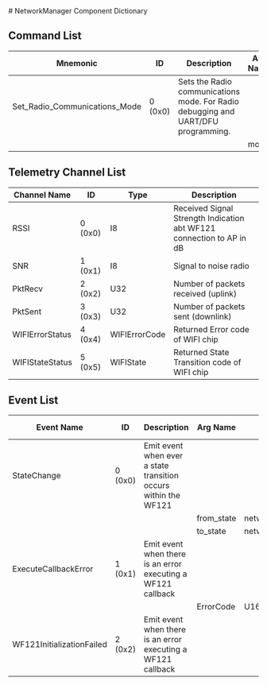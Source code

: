 <title>NetworkManager Component Dictionary</title>
# NetworkManager Component Dictionary


## Command List

|Mnemonic|ID|Description|Arg Name|Arg Type|Comment
|---|---|---|---|---|---|
|Set_Radio_Communications_Mode|0 (0x0)|Sets the Radio communications mode. For Radio debugging and UART/DFU programming.| | |
| | | |mode|nm_radio_communications_mode||

## Telemetry Channel List

|Channel Name|ID|Type|Description|
|---|---|---|---|
|RSSI|0 (0x0)|I8|Received Signal Strength Indication abt WF121 connection to AP in dB|
|SNR|1 (0x1)|I8|Signal to noise radio|
|PktRecv|2 (0x2)|U32|Number of packets received (uplink)|
|PktSent|3 (0x3)|U32|Number of packets sent (downlink)|
|WIFIErrorStatus|4 (0x4)|WIFIErrorCode|Returned Error code of WIFI chip|
|WIFIStateStatus|5 (0x5)|WIFIState|Returned State Transition code of WIFI chip|

## Event List

|Event Name|ID|Description|Arg Name|Arg Type|Arg Size|Description
|---|---|---|---|---|---|---|
|StateChange|0 (0x0)|Emit event when ever a state transition occurs within the WF121| | | | |
| | | |from_state|networkmanager_state_from|||
| | | |to_state|networkmanager_state_to|||
|ExecuteCallbackError|1 (0x1)|Emit event when there is an error executing a WF121 callback| | | | |
| | | |ErrorCode|U16|||
|WF121InitializationFailed|2 (0x2)|Emit event when there is an error executing a WF121 callback| | | | |

